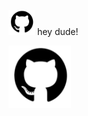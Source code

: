 <p><img src="/img/github-logo-new.png" "height="42" width="42"> hey dude!</p>
<img align="left" width="100" height="100" src="/img/github-logo-new.png">
